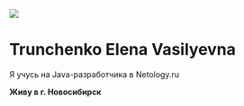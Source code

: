 ![](https://github.com/ElenaTrunchenko/portfolio/assets/149697100/cd59a1cb-0a24-476e-abb2-528c929b62f8)

# Trunchenko Elena Vasilyevna

Я учусь на Java-разработчика в Netology.ru

**Живу в г. Новосибирск**
